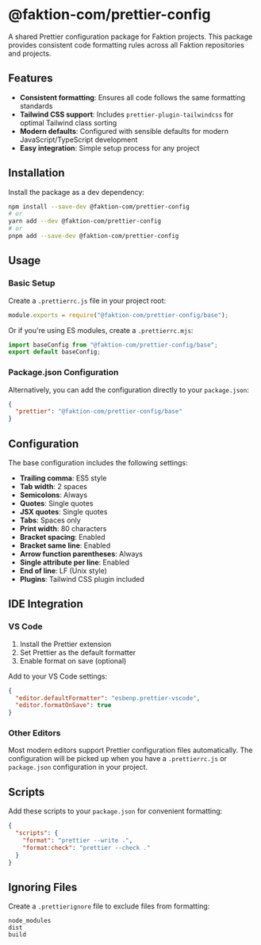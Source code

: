 # @faktion-com/prettier-config

A shared Prettier configuration package for Faktion projects. This package provides consistent code formatting rules across all Faktion repositories and projects.

## Features

- **Consistent formatting**: Ensures all code follows the same formatting standards
- **Tailwind CSS support**: Includes `prettier-plugin-tailwindcss` for optimal Tailwind class sorting
- **Modern defaults**: Configured with sensible defaults for modern JavaScript/TypeScript development
- **Easy integration**: Simple setup process for any project

## Installation

Install the package as a dev dependency:

```bash
npm install --save-dev @faktion-com/prettier-config
# or
yarn add --dev @faktion-com/prettier-config
# or
pnpm add --save-dev @faktion-com/prettier-config
```

## Usage

### Basic Setup

Create a `.prettierrc.js` file in your project root:

```javascript
module.exports = require("@faktion-com/prettier-config/base");
```

Or if you're using ES modules, create a `.prettierrc.mjs`:

```javascript
import baseConfig from "@faktion-com/prettier-config/base";
export default baseConfig;
```

### Package.json Configuration

Alternatively, you can add the configuration directly to your `package.json`:

```json
{
  "prettier": "@faktion-com/prettier-config/base"
}
```

## Configuration

The base configuration includes the following settings:

- **Trailing comma**: ES5 style
- **Tab width**: 2 spaces
- **Semicolons**: Always
- **Quotes**: Single quotes
- **JSX quotes**: Single quotes
- **Tabs**: Spaces only
- **Print width**: 80 characters
- **Bracket spacing**: Enabled
- **Bracket same line**: Enabled
- **Arrow function parentheses**: Always
- **Single attribute per line**: Enabled
- **End of line**: LF (Unix style)
- **Plugins**: Tailwind CSS plugin included

## IDE Integration

### VS Code

1. Install the Prettier extension
2. Set Prettier as the default formatter
3. Enable format on save (optional)

Add to your VS Code settings:

```json
{
  "editor.defaultFormatter": "esbenp.prettier-vscode",
  "editor.formatOnSave": true
}
```

### Other Editors

Most modern editors support Prettier configuration files automatically. The configuration will be picked up when you have a `.prettierrc.js` or `package.json` configuration in your project.

## Scripts

Add these scripts to your `package.json` for convenient formatting:

```json
{
  "scripts": {
    "format": "prettier --write .",
    "format:check": "prettier --check ."
  }
}
```

## Ignoring Files

Create a `.prettierignore` file to exclude files from formatting:

```
node_modules
dist
build
```
